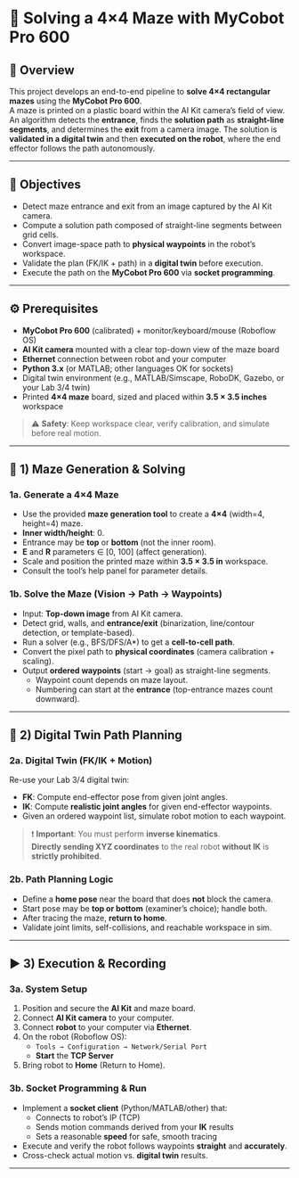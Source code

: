 # 🧭 Solving a 4×4 Maze with MyCobot Pro 600

## 📘 Overview
This project develops an end-to-end pipeline to **solve 4×4 rectangular mazes** using the **MyCobot Pro 600**.  
A maze is printed on a plastic board within the AI Kit camera’s field of view. An algorithm detects the **entrance**, finds the **solution path** as **straight-line segments**, and determines the **exit** from a camera image. The solution is **validated in a digital twin** and then **executed on the robot**, where the end effector follows the path autonomously.

---

## 🎯 Objectives
- Detect maze entrance and exit from an image captured by the AI Kit camera.
- Compute a solution path composed of straight-line segments between grid cells.
- Convert image-space path to **physical waypoints** in the robot’s workspace.
- Validate the plan (FK/IK + path) in a **digital twin** before execution.
- Execute the path on the **MyCobot Pro 600** via **socket programming**.

---

## ⚙️ Prerequisites
- **MyCobot Pro 600** (calibrated) + monitor/keyboard/mouse (Roboflow OS)
- **AI Kit camera** mounted with a clear top-down view of the maze board
- **Ethernet** connection between robot and your computer
- **Python 3.x** (or MATLAB; other languages OK for sockets)
- Digital twin environment (e.g., MATLAB/Simscape, RoboDK, Gazebo, or your Lab 3/4 twin)
- Printed **4×4 maze** board, sized and placed within **3.5 × 3.5 inches** workspace

> ⚠️ **Safety**: Keep workspace clear, verify calibration, and simulate before real motion.

---

## 🧩 1) Maze Generation & Solving

### 1a. Generate a 4×4 Maze
- Use the provided **maze generation tool** to create a **4×4** (width=4, height=4) maze.
- **Inner width/height**: 0.
- Entrance may be **top** or **bottom** (not the inner room).
- **E** and **R** parameters ∈ [0, 100] (affect generation).
- Scale and position the printed maze within **3.5 × 3.5 in** workspace.
- Consult the tool’s help panel for parameter details.



### 1b. Solve the Maze (Vision → Path → Waypoints)
- Input: **Top-down image** from AI Kit camera.
- Detect grid, walls, and **entrance/exit** (binarization, line/contour detection, or template-based).
- Run a solver (e.g., BFS/DFS/A*) to get a **cell-to-cell path**.
- Convert the pixel path to **physical coordinates** (camera calibration + scaling).
- Output **ordered waypoints** (start → goal) as straight-line segments.
  - Waypoint count depends on maze layout.
  - Numbering can start at the **entrance** (top-entrance mazes count downward).


---

## 🦾 2) Digital Twin Path Planning

### 2a. Digital Twin (FK/IK + Motion)
Re-use your Lab 3/4 digital twin:
- **FK**: Compute end-effector pose from given joint angles.
- **IK**: Compute **realistic joint angles** for given end-effector waypoints.
- Given an ordered waypoint list, simulate robot motion to each waypoint.

> ❗ **Important**: You must perform **inverse kinematics**.  
> **Directly sending XYZ coordinates** to the real robot **without IK** is **strictly prohibited**.

### 2b. Path Planning Logic
- Define a **home pose** near the board that does **not** block the camera.
- Start pose may be **top or bottom** (examiner’s choice); handle both.
- After tracing the maze, **return to home**.
- Validate joint limits, self-collisions, and reachable workspace in sim.

---

## ▶️ 3) Execution & Recording

### 3a. System Setup
1. Position and secure the **AI Kit** and maze board.
2. Connect **AI Kit camera** to your computer.
3. Connect **robot** to your computer via **Ethernet**.
4. On the robot (Roboflow OS):
   - `Tools → Configuration → Network/Serial Port`
   - **Start** the **TCP Server**
5. Bring robot to **Home** (Return to Home).

### 3b. Socket Programming & Run
- Implement a **socket client** (Python/MATLAB/other) that:
  - Connects to robot’s IP (TCP)
  - Sends motion commands derived from your **IK** results
  - Sets a reasonable **speed** for safe, smooth tracing
- Execute and verify the robot follows waypoints **straight** and **accurately**.
- Cross-check actual motion vs. **digital twin** results.

---


